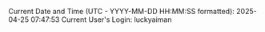 Current Date and Time (UTC - YYYY-MM-DD HH:MM:SS formatted): 2025-04-25 07:47:53
Current User's Login: luckyaiman
